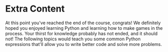 # Extra Content

At this point you've reached the end of the course, congrats! We definitely hoped you enjoyed learning Python and learning how to make games in the process. Your thirst for knowledge probably has not ended, and it should not! The following topics would teach you some common Python expressions that'll allow you to write better code and solve more problems.
